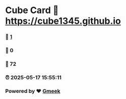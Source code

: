 # Cube Card :link: https://cube1345.github.io 
### :page_facing_up: [1](https://cube1345.github.io/tag.html) 
### :speech_balloon: 0 
### :hibiscus: 72 
### :alarm_clock: 2025-05-17 15:55:11 
### Powered by :heart: [Gmeek](https://github.com/Meekdai/Gmeek)
